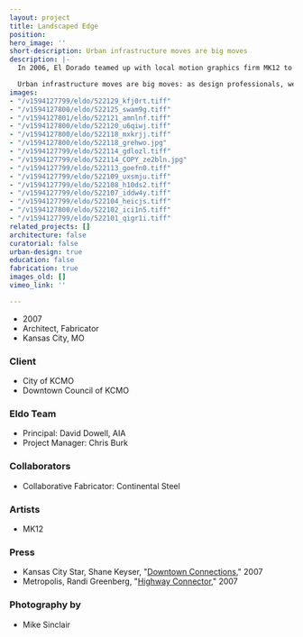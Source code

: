 ```yaml
---
layout: project
title: Landscaped Edge
position: 
hero_image: ''
short-description: Urban infrastructure moves are big moves
description: |-
  In 2006, El Dorado teamed up with local motion graphics firm MK12 to win a competition to design the new guardrail system for the Wyandotte Bridge in downtown Kansas City. The design is the result of an intensive collaboration and integrates a novel (and MODOT code-compliant) structural design that serves to house an integral and easily-maintained lighting element. The graphics for the system suggest a rich diversity of natural landscaping which is a direct contrast to the expansive interstate system below. The “landscaping” will glow at night, providing a safe pedestrian path across the bridge in addition to an interesting visual element for the cars passing below on I-670.

  Urban infrastructure moves are big moves: as design professionals, we can only match their audacity by embracing experimentation and collaboration. We collaborated with the city, bridge design engineer, and local artists to enhance the pedestrian experience of the Wyandotte Street Bridge in downtown Kansas City.
images:
- "/v1594127799/eldo/522129_kfj0rt.tiff"
- "/v1594127800/eldo/522125_swam9g.tiff"
- "/v1594127801/eldo/522121_amnlnf.tiff"
- "/v1594127800/eldo/522120_u6qiwj.tiff"
- "/v1594127800/eldo/522118_mxkrjj.tiff"
- "/v1594127800/eldo/522118_grehwo.jpg"
- "/v1594127799/eldo/522114_gdlozl.tiff"
- "/v1594127799/eldo/522114_COPY_ze2bln.jpg"
- "/v1594127799/eldo/522113_goefn0.tiff"
- "/v1594127799/eldo/522109_uxsmju.tiff"
- "/v1594127799/eldo/522108_h10ds2.tiff"
- "/v1594127799/eldo/522107_iddw4y.tiff"
- "/v1594127799/eldo/522104_heicjs.tiff"
- "/v1594127800/eldo/522102_ici1n5.tiff"
- "/v1594127799/eldo/522101_qigr1i.tiff"
related_projects: []
architecture: false
curatorial: false
urban-design: true
education: false
fabrication: true
images_old: []
vimeo_link: ''

---
```

* 2007
* Architect, Fabricator
* Kansas City, MO

### Client

* City of KCMO
* Downtown Council of KCMO

### Eldo Team

* Principal: David Dowell, AIA
* Project Manager: Chris Burk

### Collaborators

* Collaborative Fabricator: Continental Steel

### Artists

* MK12

### Press

* Kansas City Star, Shane Keyser, "[Downtown Connections](downloads.ctfassets.net/7ceafwpo4r5g/2R7PnaCZI9IPepZLcQ2m33/16f5ada6c57c04766d89bdcea8b608e9/2007-Landscaped_Edge-KC_Star.pdf)," 2007
* Metropolis, Randi Greenberg, "[Highway Connector](assets.ctfassets.net/7ceafwpo4r5g/6M6MG3OjikRJriiR9CAgml/8d9f51398dfc5c9e5aebffec29b4d380/2007-Landscaped_Edge-Metropolis.pdf)," 2007

### Photography by

* Mike Sinclair